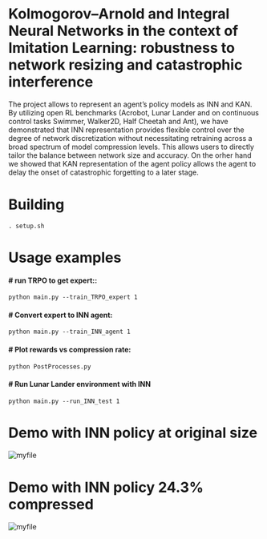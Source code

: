 # Kolmogorov–Arnold and Integral Neural Networks in the context of Imitation Learning: robustness to network resizing and catastrophic interference

The project allows to represent an agent’s policy models as INN and KAN. By utilizing open
RL benchmarks (Acrobot, Lunar Lander and on continuous control tasks Swimmer, Walker2D, Half Cheetah and Ant), we have demonstrated that INN representation provides flexible control over the degree of network
discretization without necessitating retraining across a broad
spectrum of model compression levels. This allows users to
directly tailor the balance between network size and accuracy. On the orher hand we showed that KAN representation of the agent policy allows the agent to delay the onset of
catastrophic forgetting to a later stage.

# Building
```. setup.sh```

# Usage examples
#### # run TRPO to get expert::

```python main.py --train_TRPO_expert 1```

#### # Convert expert to INN agent:

```python main.py --train_INN_agent 1``` 

#### # Plot rewards vs compression rate:
```python PostProcesses.py```

#### # Run Lunar Lander environment with INN
```python main.py --run_INN_test 1```


# Demo with INN policy at original size
![myfile](Ant-v4_original.gif)

# Demo with INN policy 24.3\% compressed
![myfile](Ant-v4_24.3percentage_compressed.gif)
